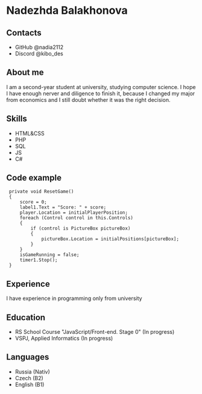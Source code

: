 # Nadezhda Balakhonova
## Contacts
* GitHub @nadia2112
* Discord @kibo_des
## About me
I am a second-year student at university, studying computer science. I hope I have enough nerver and diligence to finish it, because I changed my major from economics and I still doubt whether it was the right decision.
## Skills
* HTML&CSS
* PHP
* SQL
* JS
* C#
## Code example
```
 private void ResetGame()
 {
     score = 0;
     label1.Text = "Score: " + score;
     player.Location = initialPlayerPosition;
     foreach (Control control in this.Controls)
     {
         if (control is PictureBox pictureBox)
         {
             pictureBox.Location = initialPositions[pictureBox];
         }
     }
     isGameRunning = false;
     timer1.Stop();
 }
```
## Experience
I have experience in programming only from university
## Education
* RS School Course "JavaScript/Front-end. Stage 0" (In progress)
* VSPJ, Applied Informatics (In progress)
## Languages
* Russia (Nativ)
* Czech (B2)
* English (B1)
  
